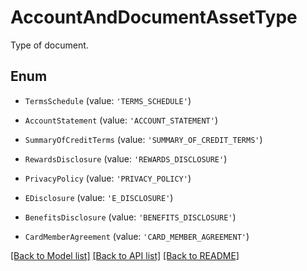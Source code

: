 # AccountAndDocumentAssetType

Type of document.

## Enum

* `TermsSchedule` (value: `'TERMS_SCHEDULE'`)

* `AccountStatement` (value: `'ACCOUNT_STATEMENT'`)

* `SummaryOfCreditTerms` (value: `'SUMMARY_OF_CREDIT_TERMS'`)

* `RewardsDisclosure` (value: `'REWARDS_DISCLOSURE'`)

* `PrivacyPolicy` (value: `'PRIVACY_POLICY'`)

* `EDisclosure` (value: `'E_DISCLOSURE'`)

* `BenefitsDisclosure` (value: `'BENEFITS_DISCLOSURE'`)

* `CardMemberAgreement` (value: `'CARD_MEMBER_AGREEMENT'`)

[[Back to Model list]](../README.md#documentation-for-models) [[Back to API list]](../README.md#documentation-for-api-endpoints) [[Back to README]](../README.md)

